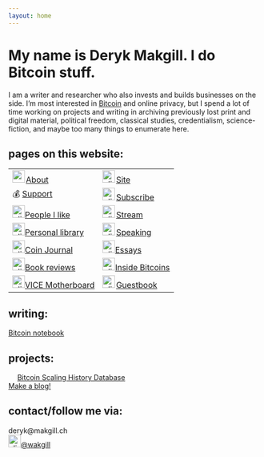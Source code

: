 ```yaml
---
layout: home
---
```


<h1 class="name glitch" data-text="My name is Deryk Makgill. I do Bitcoin stuff.">My name is Deryk Makgill. I do Bitcoin stuff.</h1>

I am a writer and researcher who also invests and builds businesses on the side. I’m most interested in [Bitcoin](/) and online privacy, but I spend a lot of time working on projects and writing in archiving previously lost print and digital material, political freedom, classical studies, credentialism, science-fiction, and maybe too many things to enumerate here.

## pages on this website:

<table>
<tbody><tr>
<td>
<a href="https://thecryptofeed.net/articles/"><img src="https://pbs.twimg.com/profile_images/1336054060915564549/fQ4fEdOq_400x400.jpg" alt="me" style="width:25px;height:25px;margin-right:2px;">About</a>
</td>
<td>
<a href="https://www.forbes.com/sites/ktorpey"><img src="https://cdn.emojidex.com/emoji/seal/old_personal_computer.png?1417135578" alt="click for my articles on Forbes" style="width:25px;height:25px;margin-right:2px;">Site</a>
</td>
</tr>
<tr>
<td>💰 
<a href="https://www.longhash.com/en/author/1169">Support</a>
</td>
<td>
<a href="https://bitcoinmagazine.com/authors/kyle-torpey"><img src="https://hacdias.com/follow/mailbox.gif" alt="click for my articles on Bitcoin Magazine" style="width:25px;height:25px;margin-right:2px;">Subscribe</a>
</td>
</tr>
<tr>
<td>
<a href="https://decrypt.co/author/kyletorpey"><img src="https://derykmakgill.github.io/had/assets/img/deryk-makgill-censored.jpg" alt="click for my articles on Decrypt" style="width:25px;height:25px">People I like</a>
</td>
<td>
<a href="https://cointelegraph.com/authors/kyle-torpey"><img src="https://www.mvta.com/cms-files/size-768x768/construction_clipart_rta75xx8c.jpg" alt="click for my articles on Bitcoin Magazine" style="width:25px;height:25px;margin-right:2px;">Stream</a>
</td>
</tr>
<tr>
<td>
<a href="https://cryptonews.com/editors/kyle-torpey/"><img src="https://hacdias.com/book.gif" alt="click for my articles on Cryptonews" style="width:25px;height:25px">Personal library</a>
</td>
<td>
<a href="https://www.americanbanker.com/author/kyle-torpey-ab3656"><img src="https://www.mvta.com/cms-files/size-768x768/construction_clipart_rta75xx8c.jpg" alt="click for my articles on Bitcoin Magazine" style="width:25px;height:25px;margin-right:2px;">Speaking</a>
</td>
</tr>
<tr>
<td>
<a href="https://coinjournal.net/author/kyle-torpey/"><img src="/coinjournal.png" alt="click for my articles on Coin Journal" style="width:25px;height:25px">Coin Journal</a>
</td>
<td>
<a href="https://bravenewcoin.com/authors/kyle-torpey/"><img src="https://www.mvta.com/cms-files/size-768x768/construction_clipart_rta75xx8c.jpg" alt="click for my articles on Brave New Coin" style="width:25px;height:25px">Essays</a>
</td>
</tr>
<tr>
<td>
<a href="https://cryptoinsider.21mil.com/author/kyle-torpey/"><img src="https://www.mvta.com/cms-files/size-768x768/construction_clipart_rta75xx8c.jpg" alt="click for my articles on Crypto Insider" style="width:25px;height:25px">Book reviews</a>
</td>
<td>
<a href="http://insidebitcoins.com/news/author/kyletorpey"><img src="/logos/insidebitcoins.jpeg" alt="click for my articles on Inside Bitcoins" style="width:25px;height:25px">Inside Bitcoins</a>
</td>
</tr>
<tr>
<td>
<a href="http://motherboard.vice.com/author/KyleTorpey"><img src="/logos/motherboard.jpeg" alt="click for my articles on VICE Motherboard" style="width:25px;height:25px">VICE Motherboard</a>
</td>
<td>
<a href="https://www.coingecko.com/buzz/author/kyletorpey"><img src="https://neustadt.fr/img/guestbook.gif" alt="click for my articles on CoinGecko Buzz" style="width:25px;height:25px;margin-right:2px;">Guestbook</a>
</td>
</tr>

</tbody></table>

## writing: 

[Bitcoin notebook](/)


## projects:

<img src="https://www.xycinews.com/wp-content/uploads/2020/05/IllSharpCod-max-1mb.gif" height="14" alt=""> [Bitcoin Scaling History Database](/)<br>
[Make a blog!](/)

## contact/follow me via:

<div>deryk@makgill.ch<br>
<a href="http://twitter.com/wakgill"><img src="https://assets.stickpng.com/thumbs/580b57fcd9996e24bc43c53e.png" alt="click to follow me on twitter" style="width:25px;height:25px">@wakgill</a></div>


